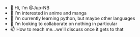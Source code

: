 - 👋 Hi, I’m @Jup-NB
- 👀 I’m interested in anime and manga
- 🌱 I’m currently learning python, but maybe other 
languages
- 💞️ I’m looking to collaborate on nothing in 
particular 
- 📫 How to reach me...we'll discuss once it gets to
that

<!---
Jup-NB/Jup-NB is a ✨ special ✨ repository because its `README.md` (this file) appears on your GitHub profile.
You can click the Preview link to take a look at your changes.
--->
